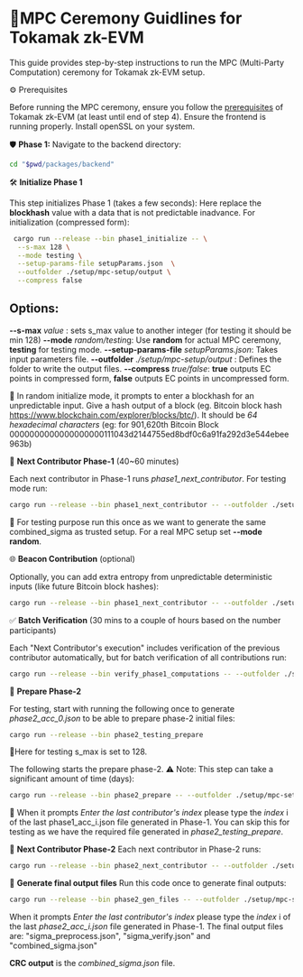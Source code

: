# 🚀MPC Ceremony Guidlines for Tokamak zk-EVM

This guide provides step-by-step instructions to run the MPC (Multi-Party Computation) ceremony for Tokamak zk-EVM setup.

⚙️ Prerequisites

Before running the MPC ceremony, ensure you follow the [prerequisites](https://github.com/tokamak-network/Tokamak-zk-EVM/blob/main/README.md) of Tokamak zk-EVM (at least until end of step 4). Ensure the frontend is running properly.
Install openSSL on your system. 

🛡️ **Phase 1:**
Navigate to the backend directory:
```bash
cd "$pwd/packages/backend"
```

🛠️ **Initialize Phase 1**

This step initializes Phase 1 (takes a few seconds): 
Here replace the **blockhash** value with a data that is not predictable inadvance. 
For initialization (compressed form):
```bash
 cargo run --release --bin phase1_initialize -- \
  --s-max 128 \
  --mode testing \
  --setup-params-file setupParams.json  \
  --outfolder ./setup/mpc-setup/output \
  --compress false
```

## Options:
**--s-max** *value* : sets s_max value to another integer (for testing it should be min 128)
**--mode** *random/testin*g: Use **random** for actual MPC ceremony, **testing** for testing mode.
**--setup-params-file** *setupParams.json*: Takes input parameters file.
**--outfolder** *./setup/mpc-setup/output* : Defines the folder to write the output files.
**--compress** *true/false*: **true** outputs EC points in compressed form, **false** outputs EC points in uncompressed form.

📌 In random initialize mode, it prompts to enter a blockhash for an unpredictable input. Give a hash output of a block (eg. Bitcoin block hash https://www.blockchain.com/explorer/blocks/btc/).
It should be *64 hexadecimal characters* (eg: for 901,620th Bitcoin Block
0000000000000000000111043d2144755ed8bdf0c6a91fa292d3e544ebee963b)

🔄 **Next Contributor Phase-1** (40~60 minutes)

Each next contributor in Phase-1 runs *phase1_next_contributor*.
For testing mode run:
```bash
cargo run --release --bin phase1_next_contributor -- --outfolder ./setup/mpc-setup/output --mode testing
```
📌 For testing purpose run this once as we want to generate the same combined_sigma as trusted setup.
For a real MPC setup set **--mode random**.

🌐 **Beacon Contribution** (optional)

Optionally, you can add extra entropy from unpredictable deterministic inputs (like future Bitcoin block hashes):
```bash
cargo run --release --bin phase1_next_contributor -- --outfolder ./setup/mpc-setup/output --mode beacon
```

✅ **Batch Verification** (30 mins to a couple of hours based on the number participants)

Each "Next Contributor's execution" includes verification of the previous contributor automatically, but for batch verification of all contributions run:
```bash
cargo run --release --bin verify_phase1_computations -- --outfolder ./setup/mpc-setup/output
```

📝 **Prepare Phase-2**

For testing, start with running the following once to generate *phase2_acc_0.json* to be able to prepare phase-2 initial files:
```bash
cargo run --release --bin phase2_testing_prepare
```
📌Here for testing s_max is set to 128.

The following starts the prepare phase-2.
⚠️ Note: This step can take a significant amount of time (days):
```bash
cargo run --release --bin phase2_prepare -- --outfolder ./setup/mpc-setup/output
```
📌 When it prompts *Enter the last contributor's index* please type the *index* i of the last phase1_acc_i.json file generated in Phase-1. You can skip this for testing as we have the required file generated in *phase2_testing_prepare*.

🔄 **Next Contributor Phase-2**
Each next contributor in Phase-2 runs:
```bash
cargo run --release --bin phase2_next_contributor -- --outfolder ./setup/mpc-setup/output --mode random
```

📝 **Generate final output files**
Run this code once to generate final outputs: 
```bash
cargo run --release --bin phase2_gen_files -- --outfolder ./setup/mpc-setup/output
```
When it prompts *Enter the last contributor's index* please type the *index* i of the last *phase2_acc_i.json* file generated in Phase-1.
The final output files are: "sigma_preprocess.json", "sigma_verify.json" and "combined_sigma.json"

**CRC output** is the *combined_sigma.json* file. 
